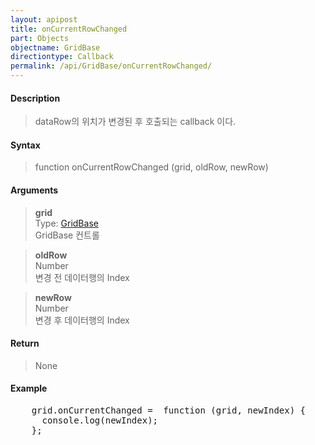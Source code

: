 ```yaml
---
layout: apipost
title: onCurrentRowChanged
part: Objects
objectname: GridBase
directiontype: Callback
permalink: /api/GridBase/onCurrentRowChanged/
---
```



#### Description

> dataRow의 위치가 변경된 후 호출되는 callback 이다.

#### Syntax

> function onCurrentRowChanged (grid, oldRow, newRow)  

#### Arguments

> **grid**  
> Type: [GridBase](/api/GridBase/)  
> GridBase 컨트롤  

> **oldRow**  
> Number  
> 변경 전 데이터행의 Index   

> **newRow**  
> Number  
> 변경 후 데이터행의 Index   

#### Return

> None  

#### Example

<pre class="prettyprint">
    grid.onCurrentChanged =  function (grid, newIndex) {
      console.log(newIndex);
    };
</pre>

